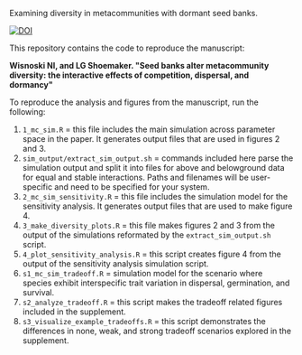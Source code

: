 Examining diversity in metacommunities with dormant seed banks.

[![DOI](https://zenodo.org/badge/288286093.svg)](https://zenodo.org/badge/latestdoi/288286093)


This repository contains the code to reproduce the manuscript: 

**Wisnoski NI, and LG Shoemaker. "Seed banks alter metacommunity diversity: the interactive effects of competition, dispersal, and dormancy"**

To reproduce the analysis and figures from the manuscript, run the following:

1. `1_mc_sim.R` = this file includes the main simulation across parameter space in the paper. It generates output files that are used in figures 2 and 3.
2. `sim_output/extract_sim_output.sh` = commands included here parse the simulation output and split it into files for above and belowground data for equal and stable interactions. Paths and filenames will be user-specific and need to be specified for your system.
3.  `2_mc_sim_sensitivity.R` = this file includes the simulation model for the sensitivity analysis. It generates output files that are used to make figure 4. 
4.  `3_make_diversity_plots.R` = this file makes figures 2 and 3 from the output of the simulations reformated by the `extract_sim_output.sh` script.
5.  `4_plot_sensitivity_analysis.R` = this script creates figure 4 from the output of the sensitivity analysis simulation script.
6.  `s1_mc_sim_tradeoff.R` = simulation model for the scenario where species exhibit interspecific trait variation in dispersal, germination, and survival. 
7.  `s2_analyze_tradeoff.R` = this script makes the tradeoff related figures included in the supplement.
8.  `s3_visualize_example_tradeoffs.R` = this script demonstrates the differences in none, weak, and strong tradeoff scenarios explored in the supplement. 

